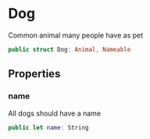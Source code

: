
# Dog

Common animal many people have as pet

```swift
public struct Dog: Animal, Nameable
```

## Properties

### name

All dogs should have a name

```swift
public let name: String
```
